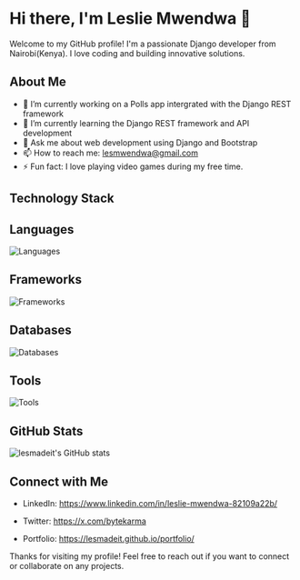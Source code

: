 # Hi there, I'm Leslie Mwendwa 👋

Welcome to my GitHub profile! I'm a passionate Django developer from Nairobi(Kenya). I love coding and building innovative solutions.

## About Me

- 🔭 I’m currently working on a Polls app intergrated with the Django REST framework
- 🌱 I’m currently learning the Django REST framework and API development
- 💬 Ask me about web development using Django and Bootstrap
- 📫 How to reach me: lesmwendwa@gmail.com
- ⚡ Fun fact: I love playing video games during my free time.

## Technology Stack

## Languages

![Languages](https://skillicons.dev/icons?i=py,js,html,css)



## Frameworks
  
![Frameworks](https://skillicons.dev/icons?i=django,bootstrap)


## Databases
  
![Databases](https://skillicons.dev/icons?i=postgres)
  
  
## Tools
  
![Tools](https://skillicons.dev/icons?i=vscode,rabbitmq,redis,git,github)


## GitHub Stats

![lesmadeit's GitHub stats](https://github-readme-stats.vercel.app/api?username=lesmadeit&show_icons=true&theme=radical)

## Connect with Me

- LinkedIn: https://www.linkedin.com/in/leslie-mwendwa-82109a22b/

- Twitter: https://x.com/bytekarma
  
- Portfolio: https://lesmadeit.github.io/portfolio/


Thanks for visiting my profile! Feel free to reach out if you want to connect or collaborate on any projects.
